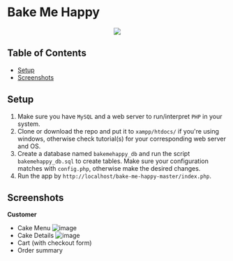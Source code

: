 # Bake Me Happy
<p align="center">
  <img src="https://github.com/tinebasilio/Bake-Me-Happy/assets/92997362/ed96373a-a13a-4c38-a23a-e0a203c5b9e5">
</p>

## Table of Contents
- [Setup](#setup)
- [Screenshots](#screenshots)

## Setup
1. Make sure you have `MySQL` and a web server to run/interpret `PHP` in your system.
2. Clone or download the repo and put it to `xampp/htdocs/` if you're using windows, otherwise check tutorial(s) for your corresponding web server and OS. 
3. Create a database named `bakemehappy_db` and run the script `bakemehappy_db.sql` to create tables. Make sure your configuration matches with `config.php`, otherwise make the desired changes.
5. Run the app by `http://localhost/bake-me-happy-master/index.php`.
 
## Screenshots
**Customer**
- Cake Menu
![image](https://github.com/tinebasilio/Bake-Me-Happy/assets/92997362/3acf3974-91a3-4350-822e-2af84ad9c44c)
- Cake Details
![image](https://github.com/tinebasilio/Bake-Me-Happy/assets/92997362/ea638bf0-b831-4f56-9e8a-4d2e5fa43eb2)
- Cart (with checkout form)
- Order summary
